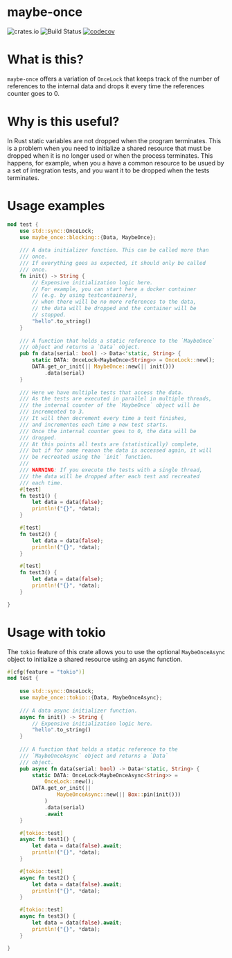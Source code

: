 # maybe-once

![crates.io](https://img.shields.io/crates/v/maybe-once.svg)
![Build Status](https://github.com/ufoscout/maybe-once/actions/workflows/build_and_test.yml/badge.svg)
[![codecov](https://codecov.io/gh/ufoscout/maybe-once/branch/master/graph/badge.svg)](https://codecov.io/gh/ufoscout/maybe-once)

# What is this?

`maybe-once` offers a variation of `OnceLock` that keeps track of the number of references to the internal data
and drops it every time the references counter goes to 0.

# Why is this useful?

In Rust static variables are not dropped when the program terminates. This is a problem when you need to initialize a shared resource that must be dropped when it is no longer used or when the process terminates. This happens, for example, when you a have a common resource to be usued by a set of integration tests, and you want it to be dropped when the tests terminates.

# Usage examples    

```rust
mod test {
    use std::sync::OnceLock;
    use maybe_once::blocking::{Data, MaybeOnce};
    
    /// A data initializer function. This can be called more than 
    /// once.
    /// If everything goes as expected, it should only be called
    /// once.
    fn init() -> String {
        // Expensive initialization logic here.
        // For example, you can start here a docker container 
        // (e.g. by using testcontainers),
        // when there will be no more references to the data, 
        // the data will be dropped and the container will be 
        // stopped.
        "hello".to_string()    
    }
    
    /// A function that holds a static reference to the `MaybeOnce` 
    /// object and returns a `Data` object.
    pub fn data(serial: bool) -> Data<'static, String> {
        static DATA: OnceLock<MaybeOnce<String>> = OnceLock::new();
        DATA.get_or_init(|| MaybeOnce::new(|| init()))
            .data(serial)
    }
    
    /// Here we have multiple tests that access the data. 
    /// As the tests are executed in parallel in multiple threads,
    /// the internal counter of the `MaybeOnce` object will be 
    /// incremented to 3. 
    /// It will then decrement every time a test finishes,
    /// and incrementes each time a new test starts.
    /// Once the internal counter goes to 0, the data will be 
    /// dropped. 
    /// At this points all tests are (statistically) complete, 
    /// but if for some reason the data is accessed again, it will
    /// be recreated using the `init` function.
    /// 
    /// WARNING: If you execute the tests with a single thread, 
    /// the data will be dropped after each test and recreated 
    /// each time.
    #[test]
    fn test1() {
        let data = data(false);
        println!("{}", *data);
    }

    #[test]
    fn test2() {
        let data = data(false);
        println!("{}", *data);
    }

    #[test]
    fn test3() {
        let data = data(false);
        println!("{}", *data);
    }

}
```

# Usage with tokio

The `tokio` feature of this crate allows you to use the optional `MaybeOnceAsync` object to initialize a shared resource using an async function.

```rust
#[cfg(feature = "tokio")]
mod test {
    
    use std::sync::OnceLock;
    use maybe_once::tokio::{Data, MaybeOnceAsync};
    
    /// A data async initializer function.
    async fn init() -> String {
        // Expensive initialization logic here.
        "hello".to_string()    
    }
    
    /// A function that holds a static reference to the 
    /// `MaybeOnceAsync` object and returns a `Data` 
    /// object.
    pub async fn data(serial: bool) -> Data<'static, String> {
        static DATA: OnceLock<MaybeOnceAsync<String>> = 
            OnceLock::new();
        DATA.get_or_init(|| 
                MaybeOnceAsync::new(|| Box::pin(init()))
            )
            .data(serial)
            .await
    }

    #[tokio::test]
    async fn test1() {
        let data = data(false).await;
        println!("{}", *data);  
    }

    #[tokio::test]
    async fn test2() {
        let data = data(false).await;
        println!("{}", *data);  
    }

    #[tokio::test]
    async fn test3() {
        let data = data(false).await;
        println!("{}", *data);  
    }

}
```
